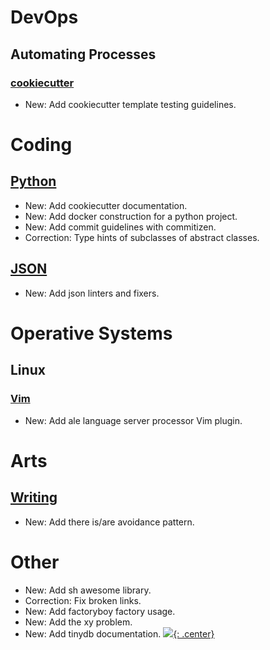 # DevOps

## Automating Processes

### [cookiecutter](cookiecutter.md)

* New: Add cookiecutter template testing guidelines.

# Coding

## [Python](python.md)

* New: Add cookiecutter documentation.
* New: Add docker construction for a python project.
* New: Add commit guidelines with commitizen.
* Correction: Type hints of subclasses of abstract classes.

## [JSON](json.md)

* New: Add json linters and fixers.

# Operative Systems

## Linux

### [Vim](vim.md)

* New: Add ale language server processor Vim plugin.

# Arts

## [Writing](writing.md)

* New: Add there is/are avoidance pattern.

# Other

* New: Add sh awesome library.
* Correction: Fix broken links.
* New: Add factoryboy factory usage.
* New: Add the xy problem.
* New: Add tinydb documentation.
[![](not-by-ai.svg){: .center}](https://notbyai.fyi)
